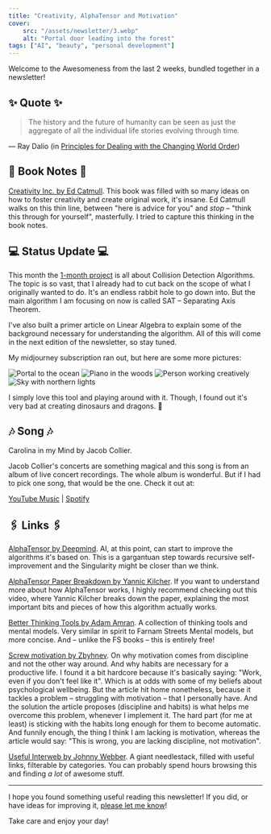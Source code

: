 ```yaml
---
title: "Creativity, AlphaTensor and Motivation"
cover:
    src: "/assets/newsletter/3.webp"
    alt: "Portal door leading into the forest"
tags: ["AI", "beauty", "personal development"]
---
```


Welcome to the Awesomeness from the last 2 weeks, bundled together in a newsletter!

## ✨ Quote ✨

> The history and the future of humanity can be seen as just the aggregate of all the individual life stories evolving through time.

— Ray Dalio (in [Principles for Dealing with the Changing World Order](https://www.amazon.com/dp/1982160276))

## 📖 Book Notes 📖 
[Creativity Inc. by Ed Catmull](/booknotes/creativity-inc). This book was filled with so many ideas on how to foster creativity and create original work, it's insane. Ed Catmull walks on this thin line, between "here is advice for you" and *stop* – "think this through for yourself", masterfully. I tried to capture this thinking in the book notes.

## 💻 Status Update 💻 
This month the [1-month project](/1-month-projects) is all about Collision Detection Algorithms. The topic is so vast, that I already had to cut back on the scope of what I originally wanted to do. It's an endless rabbit hole to go down into. But the main algorithm I am focusing on now is called SAT – Separating Axis Theorem.

I've also built a primer article on Linear Algebra to explain some of the background necessary for understanding the algorithm. All of this will come in the next edition of the newsletter, so stay tuned. 

My midjourney subscription ran out, but here are some more pictures:

![Portal to the ocean](/assets/midjourney/the-door-to-the-ocean.webp)
![Piano in the woods](/assets/midjourney/piano-in-the-woods.webp)
![Person working creatively](/assets/midjourney/creative-work.webp)
![Sky with northern lights](/assets/midjourney/northern-lights.webp)

I simply love this tool and playing around with it. Though, I found out it's very bad at creating dinosaurs and dragons. 🥲

## 🎶 Song 🎶 
Carolina in my Mind by Jacob Collier. 

Jacob Collier's concerts are something magical and this song is from an album of live concert recordings. The whole album is wonderful. But if I had to pick one song, that would be the one. Check it out at: 
 
[YouTube Music](https://music.youtube.com/watch?v=vm7jE9SRCl0) | [Spotify](https://open.spotify.com/track/6kAx8h71q3ER1iEL9folun)


## 🖇️ Links 🖇️

[AlphaTensor by Deepmind](https://www.deepmind.com/blog/discovering-novel-algorithms-with-alphatensor). AI, at this point, can start to improve the algorithms it's based on. This is a gargantuan step towards recursive self-improvement and the Singularity might be closer than we think.

[AlphaTensor Paper Breakdown by Yannic Kilcher](https://www.youtube.com/watch?v=3N3Bl5AA5QU). If you want to understand more about how AlphaTensor works, I highly recommend checking out this video, where Yannic Kilcher breaks down the paper, explaining the most important bits and pieces of how this algorithm actually works.

[Better Thinking Tools by Adam Amran](https://untools.co/). A collection of thinking tools and mental models. Very similar in spirit to Farnam Streets Mental models, but more concise. And – unlike the FS books – this is entirely free!

[Screw motivation by Zbyhnev](https://www.wisdomination.com/screw-motivation-what-you-need-is-discipline/). On why motivation comes from discipline and not the other way around. And why habits are necessary for a productive life. I found it a bit hardcore because it's basically saying: "Work, even if you don't feel like it". Which is at odds with some of my beliefs about psychological wellbeing. But the article hit home nonetheless, because it tackles a problem – struggling with motivation – that I personally have. And the solution the article proposes (discipline and habits) is what helps me overcome this problem, whenever I implement it. The hard part (for me at least) is sticking with the habits long enough for them to become automatic. And funnily enough, the thing I think I am lacking is motivation, whereas the article would say: "This is wrong, you are lacking discipline, not motivation".

[Useful Interweb by Johnny Webber](https://usefulinterweb.com/). A giant needlestack, filled with useful links, filterable by categories. You can probably spend hours browsing this and finding *a lot* of awesome stuff.

---

I hope you found something useful reading this newsletter! If you did, or have ideas for improving it, [please let me know](https://airtable.com/shro1VeyG4lkNXkx2)!

Take care and enjoy your day!